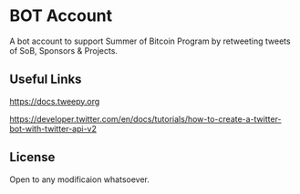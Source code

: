 # BOT Account

A bot account to support Summer of Bitcoin Program by retweeting tweets of SoB, Sponsors & Projects.



## Useful Links

https://docs.tweepy.org

https://developer.twitter.com/en/docs/tutorials/how-to-create-a-twitter-bot-with-twitter-api-v2

## License


Open to any modificaion whatsoever.




